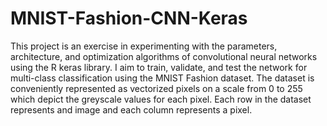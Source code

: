 # MNIST-Fashion-CNN-Keras
This project is an exercise in experimenting with the parameters, architecture, and optimization algorithms of convolutional neural networks using the R keras library. I aim to train, validate, and test the network for multi-class classification using the MNIST Fashion dataset. The dataset is conveniently represented as vectorized pixels on a scale from 0 to 255 which depict the greyscale values for each pixel.  Each row in the dataset represents and image and each column represents a pixel.  
